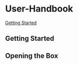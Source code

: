 # User-Handbook
[Getting Started](readme.md#getting-started)

## Getting Started

## Opening the Box

